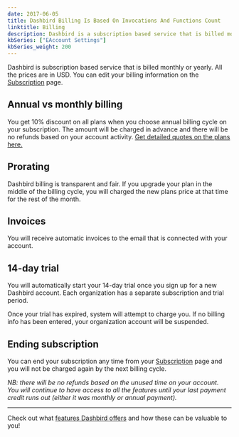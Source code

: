```yaml
---
date: 2017-06-05
title: Dashbird Billing Is Based On Invocations And Functions Count
linktitle: Billing
description: Dashbird is a subscription based service that is billed monthly or yearly. The fee depends on the subscription type.
kbSeries: ["EAccount Settings"]
kbSeries_weight: 200
---
```

Dashbird is subscription based service that is billed monthly or yearly. All the prices are in USD. You can edit your billing information on the [Subscription](https://app.dashbird.io/client/subscription/setup/tier) page.


## Annual vs monthly billing ##

You get 10% discount on all plans when you choose annual billing cycle on your subscription. The amount will be charged in advance and there will be no refunds based on your account activity. <a href='/pricing' target='_blank'>Get detailed quotes on the plans here.</a>

## Prorating ##
Dashbird billing is transparent and fair. If you upgrade your plan in the middle of the billing cycle, you will charged the new plans price at that time for the rest of the month.

## Invoices ##

You will receive automatic invoices to the email that is connected with your account.

## 14-day trial ##

You will automatically start your 14-day trial once you sign up for a new Dashbird account. Each organization has a separate subscription and trial period.

Once your trial has expired, system will attempt to charge you. If no billing info has been entered, your organization account will be suspended.

## Ending subscription ##

You can end your subscription any time from your [Subscription](https://app.dashbird.io/client/subscription/setup/tier) page and you will not be charged again by the next billing cycle.

*NB: there will be no refunds based on the unused time on your account. You will continue to have access to all the features until your last payment credit runs out (either it was monthly or annual payment).*

---
Check out what [features Dashbird offers](https://dashbird.io/docs/get-started/say-hi-to-dashbird/) and how these can be valuable to you!

